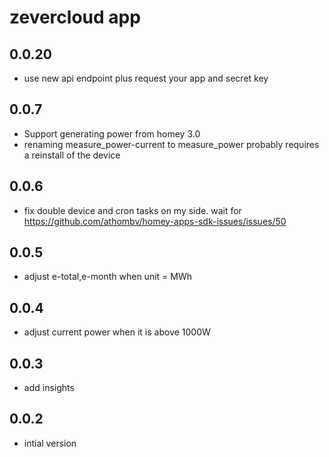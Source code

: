 # zevercloud app

## 0.0.20

- use new api endpoint plus request your app and secret key

## 0.0.7

- Support generating power from homey 3.0
- renaming measure_power-current to measure_power probably requires a reinstall of the device

## 0.0.6

- fix double device and cron tasks on my side. wait for https://github.com/athombv/homey-apps-sdk-issues/issues/50

## 0.0.5

- adjust e-total,e-month when unit = MWh

## 0.0.4

- adjust current power when it is above 1000W

## 0.0.3

- add insights

## 0.0.2

- intial version
